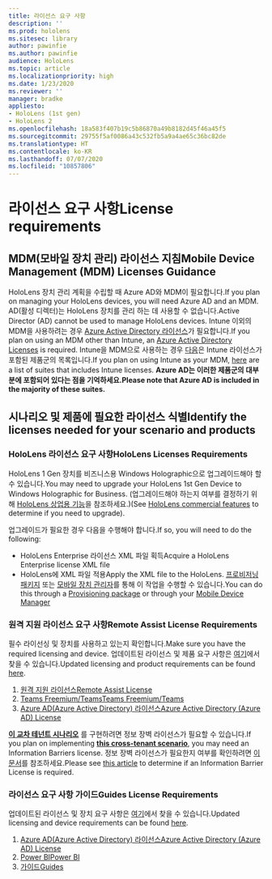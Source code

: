 ```yaml
---
title: 라이선스 요구 사항
description: ''
ms.prod: hololens
ms.sitesec: library
author: pawinfie
ms.author: pawinfie
audience: HoloLens
ms.topic: article
ms.localizationpriority: high
ms.date: 1/23/2020
ms.reviewer: ''
manager: bradke
appliesto:
- HoloLens (1st gen)
- HoloLens 2
ms.openlocfilehash: 18a583f407b19c5b86870a49b8182d45f46a45f5
ms.sourcegitcommit: 29755f5af0086a43c532fb5a9a4ae65c36bc82de
ms.translationtype: HT
ms.contentlocale: ko-KR
ms.lasthandoff: 07/07/2020
ms.locfileid: "10857806"
---
```

# <span data-ttu-id="a21ba-102">라이선스 요구 사항</span><span class="sxs-lookup"><span data-stu-id="a21ba-102">License requirements</span></span>

## <span data-ttu-id="a21ba-103">MDM(모바일 장치 관리) 라이선스 지침</span><span class="sxs-lookup"><span data-stu-id="a21ba-103">Mobile Device Management (MDM) Licenses Guidance</span></span>

<span data-ttu-id="a21ba-104">HoloLens 장치 관리 계획을 수립할 때 Azure AD와 MDM이 필요합니다.</span><span class="sxs-lookup"><span data-stu-id="a21ba-104">If you plan on managing your HoloLens devices, you will need Azure AD and an MDM.</span></span> <span data-ttu-id="a21ba-105">AD(활성 디렉터)는 HoloLens 장치를 관리 하는 데 사용할 수 없습니다.</span><span class="sxs-lookup"><span data-stu-id="a21ba-105">Active Director (AD) cannot be used to manage HoloLens devices.</span></span>
<span data-ttu-id="a21ba-106">Intune 이외의 MDM을 사용하려는 경우 [Azure Active Directory 라이선스](https://docs.microsoft.com/azure/active-directory/fundamentals/active-directory-whatis)가 필요합니다.</span><span class="sxs-lookup"><span data-stu-id="a21ba-106">If you plan on using an MDM other than Intune, an [Azure Active Directory Licenses](https://docs.microsoft.com/azure/active-directory/fundamentals/active-directory-whatis) is required.</span></span>
<span data-ttu-id="a21ba-107">Intune을 MDM으로 사용하는 경우 [다음](https://docs.microsoft.com/intune/fundamentals/licenses)은 Intune 라이선스가 포함된 제품군의 목록입니다.</span><span class="sxs-lookup"><span data-stu-id="a21ba-107">If you plan on using Intune as your MDM,  [here](https://docs.microsoft.com/intune/fundamentals/licenses) are a list of suites that includes Intune licenses.</span></span> **<span data-ttu-id="a21ba-108">Azure AD는 이러한 제품군의 대부분에 포함되어 있다는 점을 기억하세요.</span><span class="sxs-lookup"><span data-stu-id="a21ba-108">Please note that Azure AD is included in the majority of these suites.</span></span>**

## <span data-ttu-id="a21ba-109">시나리오 및 제품에 필요한 라이선스 식별</span><span class="sxs-lookup"><span data-stu-id="a21ba-109">Identify the licenses needed for your scenario and products</span></span>

### <span data-ttu-id="a21ba-110">HoloLens 라이선스 요구 사항</span><span class="sxs-lookup"><span data-stu-id="a21ba-110">HoloLens Licenses Requirements</span></span>

<span data-ttu-id="a21ba-111">HoloLens 1 Gen 장치를 비즈니스용 Windows Holographic으로 업그레이드해야 할 수 있습니다.</span><span class="sxs-lookup"><span data-stu-id="a21ba-111">You may need to upgrade your HoloLens 1st Gen Device to Windows Holographic for Business.</span></span> <span data-ttu-id="a21ba-112">(업그레이드해야 하는지 여부를 결정하기 위해 [HoloLens 상업용 기능](holoLens-commercial-features.md#feature-comparison-between-editions)을 참조하세요.)</span><span class="sxs-lookup"><span data-stu-id="a21ba-112">(See [HoloLens commercial features](holoLens-commercial-features.md#feature-comparison-between-editions) to determine if you need to upgrade).</span></span>

 <span data-ttu-id="a21ba-113">업그레이드가 필요한 경우 다음을 수행해야 합니다.</span><span class="sxs-lookup"><span data-stu-id="a21ba-113">If so, you will need to do the following:</span></span>

- <span data-ttu-id="a21ba-114">HoloLens Enterprise 라이선스 XML 파일 획득</span><span class="sxs-lookup"><span data-stu-id="a21ba-114">Acquire a HoloLens Enterprise license XML file</span></span>
- <span data-ttu-id="a21ba-115">HoloLens에 XML 파일 적용</span><span class="sxs-lookup"><span data-stu-id="a21ba-115">Apply the XML file to the HoloLens.</span></span> <span data-ttu-id="a21ba-116">[프로비저닝 패키지](hololens-provisioning.md) 또는 [모바일 장치 관리자](https://docs.microsoft.com/intune/configuration/holographic-upgrade)를 통해 이 작업을 수행할 수 있습니다.</span><span class="sxs-lookup"><span data-stu-id="a21ba-116">You can do this through a [Provisioning package](hololens-provisioning.md) or through your [Mobile Device Manager](https://docs.microsoft.com/intune/configuration/holographic-upgrade)</span></span>

### <span data-ttu-id="a21ba-117">원격 지원 라이선스 요구 사항</span><span class="sxs-lookup"><span data-stu-id="a21ba-117">Remote Assist License Requirements</span></span>

<span data-ttu-id="a21ba-118">필수 라이선싱 및 장치를 사용하고 있는지 확인합니다.</span><span class="sxs-lookup"><span data-stu-id="a21ba-118">Make sure you have the required licensing and device.</span></span> <span data-ttu-id="a21ba-119">업데이트된 라이선스 및 제품 요구 사항은 [여기](https://docs.microsoft.com/dynamics365/mixed-reality/remote-assist/requirements)에서 찾을 수 있습니다.</span><span class="sxs-lookup"><span data-stu-id="a21ba-119">Updated licensing and product requirements can be found [here](https://docs.microsoft.com/dynamics365/mixed-reality/remote-assist/requirements).</span></span>

1. [<span data-ttu-id="a21ba-120">원격 지원 라이선스</span><span class="sxs-lookup"><span data-stu-id="a21ba-120">Remote Assist License</span></span>](https://docs.microsoft.com/dynamics365/mixed-reality/remote-assist/buy-and-deploy-remote-assist)
1. [<span data-ttu-id="a21ba-121">Teams Freemium/Teams</span><span class="sxs-lookup"><span data-stu-id="a21ba-121">Teams Freemium/Teams</span></span>](https://products.office.com/microsoft-teams/free)
1. [<span data-ttu-id="a21ba-122">Azure AD(Azure Active Directory) 라이선스</span><span class="sxs-lookup"><span data-stu-id="a21ba-122">Azure Active Directory (Azure AD) License</span></span>](https://docs.microsoft.com/azure/active-directory/fundamentals/active-directory-whatis)

<span data-ttu-id="a21ba-123">**[이 교차 테넌트 시나리오](https://docs.microsoft.com/dynamics365/mixed-reality/remote-assist/cross-tenant-overview#scenario-2-leasing-services-to-other-tenants)** 를 구현하려면 정보 장벽 라이선스가 필요할 수 있습니다.</span><span class="sxs-lookup"><span data-stu-id="a21ba-123">If you plan on implementing **[this cross-tenant scenario](https://docs.microsoft.com/dynamics365/mixed-reality/remote-assist/cross-tenant-overview#scenario-2-leasing-services-to-other-tenants)**, you may need an Information Barriers license.</span></span> <span data-ttu-id="a21ba-124">정보 장벽 라이선스가 필요한지 여부를 확인하려면 [이 문서](https://docs.microsoft.com/dynamics365/mixed-reality/remote-assist/cross-tenant-licensing-implementation#step-1-determine-if-information-barriers-are-necessary)를 참조하세요.</span><span class="sxs-lookup"><span data-stu-id="a21ba-124">Please see [this article](https://docs.microsoft.com/dynamics365/mixed-reality/remote-assist/cross-tenant-licensing-implementation#step-1-determine-if-information-barriers-are-necessary) to determine if an Information Barrier License is required.</span></span>

### <span data-ttu-id="a21ba-125">라이선스 요구 사항 가이드</span><span class="sxs-lookup"><span data-stu-id="a21ba-125">Guides License Requirements</span></span>

<span data-ttu-id="a21ba-126">업데이트된 라이선스 및 장치 요구 사항은 [여기](https://docs.microsoft.com/dynamics365/mixed-reality/guides/requirements)에서 찾을 수 있습니다.</span><span class="sxs-lookup"><span data-stu-id="a21ba-126">Updated licensing and device requirements can be found [here](https://docs.microsoft.com/dynamics365/mixed-reality/guides/requirements).</span></span>

1. [<span data-ttu-id="a21ba-127">Azure AD(Azure Active Directory) 라이선스</span><span class="sxs-lookup"><span data-stu-id="a21ba-127">Azure Active Directory (Azure AD) License</span></span>](https://docs.microsoft.com/azure/active-directory/fundamentals/active-directory-whatis)
1. [<span data-ttu-id="a21ba-128">Power BI</span><span class="sxs-lookup"><span data-stu-id="a21ba-128">Power BI</span></span>](https://powerbi.microsoft.com/desktop/)
1. [<span data-ttu-id="a21ba-129">가이드</span><span class="sxs-lookup"><span data-stu-id="a21ba-129">Guides</span></span>](https://docs.microsoft.com/dynamics365/mixed-reality/guides/setup)
